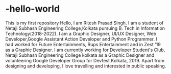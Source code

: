 # -hello-world
This is my first repository
Hello, I am Ritesh Prasad Singh. I am a student of Netaji Subhash Engineering College,Kolkata pursuing B. Tech in Information Technology(2018-2022). I am a Graphic Designer, UI/UX Designer, Web Developer,Google Assistant Action Developer and Python Programmer.
    I had worked for Future Entertainments, Rups Entertainment and in Zest '19 as a Graphic Designer. I am currently working for Developer Student's Club, Netaji Subhash Engineering College kolkata as a Graphic Designer and volunteering Google Developer Group for Devfest Kolkata, 2019.
    Apart from designing and developing, I love travelling and interested in public speaking. 
